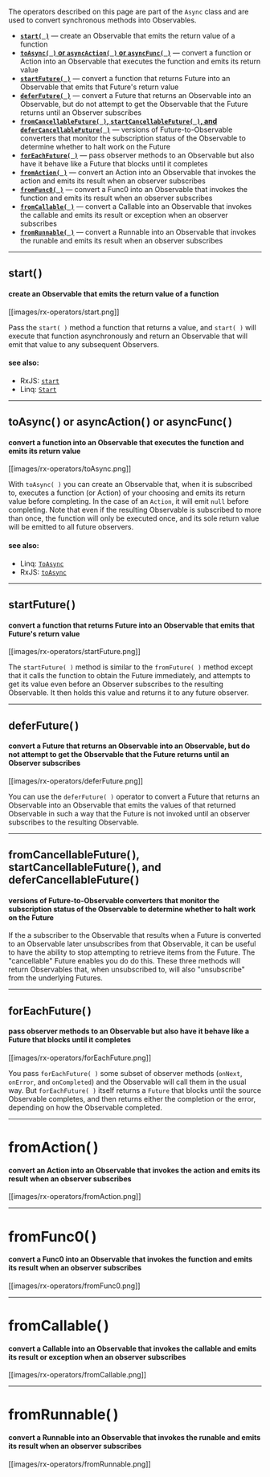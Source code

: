 The operators described on this page are part of the `Async` class and are used to convert synchronous methods into Observables.

* [**`start( )`**](Async-Operators#wiki-start) — create an Observable that emits the return value of a function
* [**`toAsync( )` or `asyncAction( )` or `asyncFunc( )`**](Async-Operators#wiki-toasync-or-asyncaction-or-asyncfunc) — convert a function or Action into an Observable that executes the function and emits its return value
* [**`startFuture( )`**](Async-Operators#wiki-startfuture) — convert a function that returns Future into an Observable that emits that Future's return value
* [**`deferFuture( )`**](Async-Operators#wiki-deferfuture) — convert a Future that returns an Observable into an Observable, but do not attempt to get the Observable that the Future returns until an Observer subscribes
* [**`fromCancellableFuture( )`, `startCancellableFuture( )`, and `deferCancellableFuture( )`**](Async-Operators#wiki-fromcancellablefuture-startcancellablefuture-and-defercancellablefuture-) — versions of Future-to-Observable converters that monitor the subscription status of the Observable to determine whether to halt work on the Future
* [**`forEachFuture( )`**](Async-Operators#wiki-foreachfuture) — pass observer methods to an Observable but also have it behave like a Future that blocks until it completes
* [**`fromAction( )`**](Async-Operators#wiki-fromaction) — convert an Action into an Observable that invokes the action and emits its result when an observer subscribes
* [**`fromFunc0( )`**](Async-Operators#wiki-fromfunc0) — convert a Func0 into an Observable that invokes the function and emits its result when an observer subscribes
* [**`fromCallable( )`**](Async-Operators#wiki-fromcallable) — convert a Callable into an Observable that invokes the callable and emits its result or exception when an observer subscribes
* [**`fromRunnable( )`**](Async-Operators#wiki-fromrunnable) — convert a Runnable into an Observable that invokes the runable and emits its result when an observer subscribes

***

## start( )
#### create an Observable that emits the return value of a function
[[images/rx-operators/start.png]]

Pass the `start( )` method a function that returns a value, and `start( )` will execute that function asynchronously and return an Observable that will emit that value to any subsequent Observers.

#### see also:
* RxJS: <a href="https://github.com/Reactive-Extensions/RxJS/blob/master/doc/api/core/observable.md#rxobservablestartfunc-scheduler-context">`start`</a>
* Linq: <a href="http://msdn.microsoft.com/en-us/library/hh229265.aspx">`Start`</a>

***

## toAsync( ) or asyncAction( ) or asyncFunc( )
#### convert a function into an Observable that executes the function and emits its return value
[[images/rx-operators/toAsync.png]]

With `toAsync( )` you can create an Observable that, when it is subscribed to, executes a function (or Action) of your choosing and emits its return value before completing. In the case of an `Action`, it will emit `null` before completing. Note that even if the resulting Observable is subscribed to more than once, the function will only be executed once, and its sole return value will be emitted to all future observers.

#### see also:
* Linq: <a href="http://msdn.microsoft.com/en-us/library/system.reactive.linq.observable.toasync.aspx">`ToAsync`</a>
* RxJS: <a href="https://github.com/Reactive-Extensions/RxJS/blob/master/doc/api/core/observable.md#rxobservabletoasyncfunc-scheduler-context">`toAsync`</a>

***

## startFuture( )
#### convert a function that returns Future into an Observable that emits that Future's return value
[[images/rx-operators/startFuture.png]]

The `startFuture( )` method is similar to the `fromFuture( )` method except that it calls the function to obtain the Future immediately, and attempts to get its value even before an Observer subscribes to the resulting Observable. It then holds this value and returns it to any future observer.

***

## deferFuture( )
#### convert a Future that returns an Observable into an Observable, but do not attempt to get the Observable that the Future returns until an Observer subscribes
[[images/rx-operators/deferFuture.png]]

You can use the `deferFuture( )` operator to convert a Future that returns an Observable into an Observable that emits the values of that returned Observable in such a way that the Future is not invoked until an observer subscribes to the resulting Observable.

***

## fromCancellableFuture( ), startCancellableFuture( ), and deferCancellableFuture( )
#### versions of Future-to-Observable converters that monitor the subscription status of the Observable to determine whether to halt work on the Future

If the a subscriber to the Observable that results when a Future is converted to an Observable later unsubscribes from that Observable, it can be useful to have the ability to stop attempting to retrieve items from the Future. The "cancellable" Future enables you do do this. These three methods will return Observables that, when unsubscribed to, will also "unsubscribe" from the underlying Futures.

***

## forEachFuture( )
#### pass observer methods to an Observable but also have it behave like a Future that blocks until it completes
[[images/rx-operators/forEachFuture.png]]

You pass `forEachFuture( )` some subset of observer methods (`onNext`, `onError`, and `onCompleted`) and the Observable will call them in the usual way. But `forEachFuture( )` itself returns a `Future` that blocks until the source Observable completes, and then returns either the completion or the error, depending on how the Observable completed.

***

# fromAction( )
#### convert an Action into an Observable that invokes the action and emits its result when an observer subscribes
[[images/rx-operators/fromAction.png]]

***

# fromFunc0( )
#### convert a Func0 into an Observable that invokes the function and emits its result when an observer subscribes
[[images/rx-operators/fromFunc0.png]]

***

# fromCallable( )
#### convert a Callable into an Observable that invokes the callable and emits its result or exception when an observer subscribes
[[images/rx-operators/fromCallable.png]]

***

# fromRunnable( )
#### convert a Runnable into an Observable that invokes the runable and emits its result when an observer subscribes
[[images/rx-operators/fromRunnable.png]]
